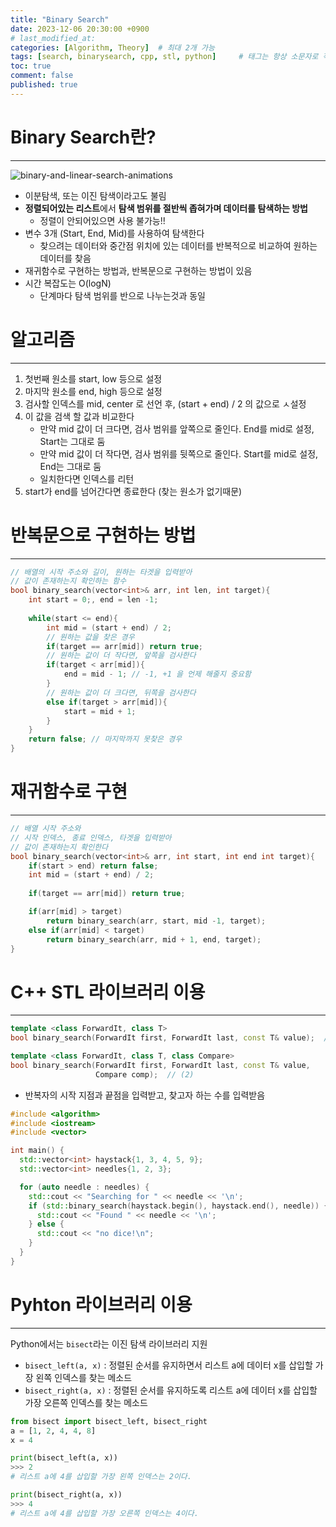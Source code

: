 ```yaml
---
title: "Binary Search"
date: 2023-12-06 20:30:00 +0900
# last_modified_at: 
categories: [Algorithm, Theory]  # 최대 2개 가능
tags: [search, binarysearch, cpp, stl, python]     # 태그는 항상 소문자로 작성할 것
toc: true
comment: false
published: true
---
```


# Binary Search란?
---
![binary-and-linear-search-animations](https://github.com/jinhg0214/jinhg0214.github.io/assets/70011316/89517c3a-bd06-4450-a509-c3aecd7faccf)
- 이분탐색, 또는 이진 탐색이라고도 불림
- **정렬되어있는 리스트**에서 **탐색 범위를 절반씩 좁혀가며 데이터를 탐색하는 방법**
	- 정렬이 안되어있으면 사용 불가능!!
- 변수 3개 (Start, End, Mid)를 사용하여 탐색한다
	- 찾으려는 데이터와 중간점 위치에 있는 데이터를 반복적으로 비교하여 원하는 데이터를 찾음
- 재귀함수로 구현하는 방법과, 반복문으로 구현하는 방법이 있음
- 시간 복잡도는 O(logN)
	- 단계마다 탐색 범위를 반으로 나누는것과 동일

# 알고리즘
---
1. 첫번째 원소를 start, low 등으로 설정
2. 마지막 원소를 end, high 등으로 설정
3. 검사할 인덱스를 mid, center 로 선언 후, (start + end) / 2 의 값으로 ㅅ설정
4. 이 값을 검색 할 값과 비교한다
	- 만약 mid 값이 더 크다면, 검사 범위를 앞쪽으로 줄인다. End를 mid로 설정, Start는 그대로 둠
	- 만약 mid 값이 더 작다면, 검사 범위를 뒷쪽으로 줄인다. Start를 mid로 설정, End는 그대로 둠
	- 일치한다면 인덱스를 리턴
5. start가 end를 넘어간다면 종료한다 (찾는 원소가 없기때문)

# 반복문으로 구현하는 방법
---
```cpp
// 배열의 시작 주소와 길이, 원하는 타겟을 입력받아
// 값이 존재하는지 확인하는 함수
bool binary_search(vector<int>& arr, int len, int target){
	int start = 0;, end = len -1;
	
	while(start <= end){
		int mid = (start + end) / 2;
		// 원하는 값을 찾은 경우
		if(target == arr[mid]) return true;
		// 원하는 값이 더 작다면, 앞쪽을 검사한다
		if(target < arr[mid]){
			end = mid - 1; // -1, +1 을 언제 해줄지 중요함 
		}
		// 원하는 값이 더 크다면, 뒤쪽을 검사한다
		else if(target > arr[mid]){
			start = mid + 1;
		}
	}
	return false; // 마지막까지 못찾은 경우
}
```

# 재귀함수로 구현
---
```cpp
// 배열 시작 주소와
// 시작 인덱스, 종료 인덱스, 타겟을 입력받아
// 값이 존재하는지 확인한다
bool binary_search(vector<int>& arr, int start, int end int target){
	if(start > end) return false;
	int mid = (start + end) / 2;
	
	if(target == arr[mid]) return true;

	if(arr[mid] > target)
		return binary_search(arr, start, mid -1, target);
	else if(arr[mid] < target)
		return binary_search(arr, mid + 1, end, target);
}

```

# C++ STL 라이브러리 이용
---
```cpp
template <class ForwardIt, class T>
bool binary_search(ForwardIt first, ForwardIt last, const T& value);  // (1)

template <class ForwardIt, class T, class Compare>
bool binary_search(ForwardIt first, ForwardIt last, const T& value,
                   Compare comp);  // (2)
```
- 반복자의 시작 지점과 끝점을 입력받고, 찾고자 하는 수를 입력받음

```cpp
#include <algorithm>
#include <iostream>
#include <vector>

int main() {
  std::vector<int> haystack{1, 3, 4, 5, 9};
  std::vector<int> needles{1, 2, 3};

  for (auto needle : needles) {
    std::cout << "Searching for " << needle << '\n';
    if (std::binary_search(haystack.begin(), haystack.end(), needle)) {
      std::cout << "Found " << needle << '\n';
    } else {
      std::cout << "no dice!\n";
    }
  }
}
```


# Pyhton 라이브러리 이용
---
Python에서는 `bisect`라는 이진 탐색 라이브러리 지원

- `bisect_left(a, x)` : 정렬된 순서를 유지하면서 리스트 a에 데이터 x를 삽입할 가장 왼쪽 인덱스를 찾는 메소드
- `bisect_right(a, x)` : 정렬된 순서를 유지하도록 리스트 a에 데이터 x를 삽입할 가장 오른쪽 인덱스를 찾는 메소드
```python
from bisect import bisect_left, bisect_right
a = [1, 2, 4, 4, 8]
x = 4

print(bisect_left(a, x))
>>> 2
# 리스트 a에 4를 삽입할 가장 왼쪽 인덱스는 2이다.

print(bisect_right(a, x))
>>> 4
# 리스트 a에 4를 삽입할 가장 오른쪽 인덱스는 4이다.
```